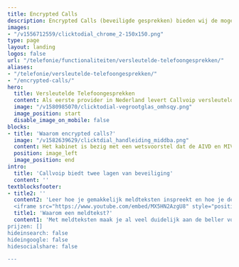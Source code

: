 ```yaml
---
title: Encrypted Calls
description: Encrypted Calls (beveiligde gesprekken) bieden wij de mogelijkheid om uw telefonie te versleutelen en zo uw privacy te waarborgen. Dit doen we door middel van SRTP en TLS.
images:
- "/v1556712559/clicktodial_chrome_2-150x150.png"
type: page
layout: landing
logos: false
url: "/telefonie/functionaliteiten/versleutelde-telefoongesprekken/"
aliases:
- "/telefonie/versleutelde-telefoongesprekken/"
- "/encrypted-calls/"
hero:
  title: Versleutelde Telefoongesprekken
  content: Als eerste provider in Nederland levert Callvoip versleutelde telefoongesprekken. Veiligheid staat bij ons hoog in het vaandel en daarom bieden wij de mogelijkheid om uw telefonie te versleutelen en zo uw privacy te waarborgen. Dit doen we door middel van <b>SRTP</b> en <b>TLS.</b>
  image: "/v1580985070/clicktodial-vegrootglas_omhsqy.png"
  image_position: start
  disable_image_on_mobile: false
blocks:
- title: 'Waarom encrypted calls?'
  image: "/v1582639629/clicktdial_handleiding_middba.png"
  content: Het kabinet is bezig met een wetsvoorstel dat de AIVD en MIVD meer bevoegdheden geeft voor het aftappen van gesprekken. Justitie en veiligheidsdiensten mogen in de huidige wetgeving al internetverkeer aftappen, maar slechts één tap tegelijk te plaatsen. Met dit nieuwe wetsvoorstel mogen justitie en de veiligheidsdiensten in bulk gesprekken aftappen. Dankzij SRTP is het niet meer mogelijk dat gesprekken in bulk worden afgetapt.
  position: image_left
  image_position: end
intro:
  title: 'Callvoip biedt twee lagen van beveiliging'
  content: ''
textblocksfooter:
- title2: ''
  content2: 'Leer hoe je gemakkelijk meldteksten inspreekt en hoe je deze zelf op de online telefooncentrale kunt plaatsen.<br><div style="position: relative; padding-bottom: 56.25%; height: 0; overflow: hidden;">
  <iframe src="https://www.youtube.com/embed/MX5HN2AzgU8" style="position: absolute; top: 0; left: 0; width: 100%; height: 100%; border:0;" allowfullscreen title="YouTube Video"></iframe></div>'
  title1: 'Waarom een meldtekst?'
  content1: 'Met meldteksten maak je al veel duidelijk aan de beller voordat je de beller aan de lijn heb
prijzen: []
hideinsearch: false
hideingoogle: false
hidesocialshare: false

---
```

